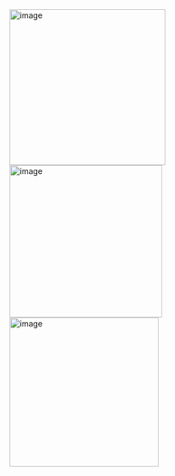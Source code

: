 <img width="275" alt="image" src="https://github.com/user-attachments/assets/86ccd436-e472-46a2-826f-7e6cd5424320" />
<img width="269" alt="image" src="https://github.com/user-attachments/assets/8de49351-d52c-4ae4-a7d6-61449eebdae9" />
<img width="263" alt="image" src="https://github.com/user-attachments/assets/d49b7aac-8398-4729-9cab-3c5ca069603c" />
